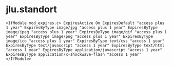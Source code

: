 # jlu.standort

`<IfModule mod_expires.c>
ExpiresActive On
ExpiresDefault "access plus 1 year"
ExpiresByType image/jpg "access plus 1 year"
ExpiresByType image/jpeg "access plus 1 year"
ExpiresByType image/gif "access plus 1 year"
ExpiresByType image/png "access plus 1 year"
ExpiresByType image/ico "access plus 1 year"
ExpiresByType text/css "access 1 year"
ExpiresByType text/javascript "access 1 year"
ExpiresByType text/html "access 1 year"
ExpiresByType application/javascript "access 1 year"
ExpiresByType application/x-shockwave-flash "access 1 year"
</IfModule>`

